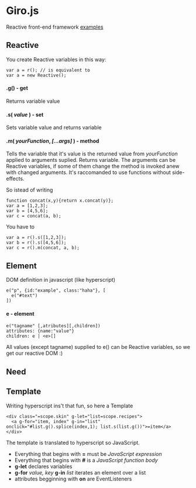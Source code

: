 # Giro.js

Reactive front-end framework
[examples]()

## Reactive

You create Reactive variables in this way:

    var a = r(); // is equivalent to
    var a = new Reactive();

#### .g() - get
Returns variable value

#### .s( *value* ) - **set**
Sets variable value and returns variable

#### .m( *yourFunction*, *[...args]* ) - **method**
Tells the variable that it's value is the returned value
from *yourFunction* applied to arguments suplied. Returns variable.
The arguments can be Reactive variables, if some of them change
the method is invoked anew with changed arguments.
It's raccomanded to use functions without side-effects.

So istead of writing

    function concat(x,y){return x.concat(y)};
    var a = [1,2,3];
    var b = [4,5,6];
    var c = concat(a, b);

You have to

    var a = r().s([1,2,3]);
    var b = r().s([4,5,6]);
    var c = r().m(concat, a, b);


## Element

DOM definition in javascript (like hyperscript)

    e("p", {id:"example", class:"haha"}, [
      e("#text")
    ])

#### e - element
    e("tagname" [,atributes][,children])
    attributes: {name:"value"}
    children: e | <e>[]

All values (except tagname) supplied to e() can be Reactive variables, so we get our reactive DOM :)

## Need

## Template
Writing hyperscript ins't that fun, so here a Template

    <div class="=scope.skin" g-let="list=scope.recipes">
      <a g-for="item, index" g-in="list" onclick="#list.g().splice(index,1); list.s(list.g())">=item</a>
    </div>

The template is translated to hyperscript so JavaScript.

- Everything that begins with **=** must be *JavaScript expression*
- Everything that begins with **#** is a *JavaScript function body*
- **g-let** declares variables
- **g-for** *value, key* **g-in** *list* iterates an element over a list
- attributes begginning with **on** are EventListeners 
